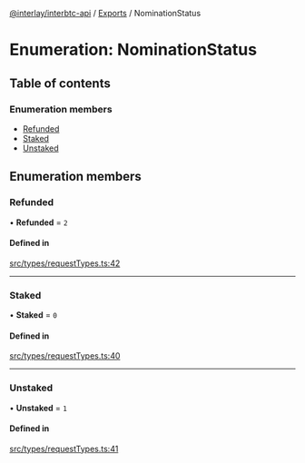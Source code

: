[@interlay/interbtc-api](/README.md) / [Exports](/modules.md) / NominationStatus

# Enumeration: NominationStatus

## Table of contents

### Enumeration members

- [Refunded](/enums/NominationStatus.md#refunded)
- [Staked](/enums/NominationStatus.md#staked)
- [Unstaked](/enums/NominationStatus.md#unstaked)

## Enumeration members

### Refunded

• **Refunded** = `2`

#### Defined in

[src/types/requestTypes.ts:42](https://github.com/interlay/interbtc-api/blob/3128908/src/types/requestTypes.ts#L42)

___

### Staked

• **Staked** = `0`

#### Defined in

[src/types/requestTypes.ts:40](https://github.com/interlay/interbtc-api/blob/3128908/src/types/requestTypes.ts#L40)

___

### Unstaked

• **Unstaked** = `1`

#### Defined in

[src/types/requestTypes.ts:41](https://github.com/interlay/interbtc-api/blob/3128908/src/types/requestTypes.ts#L41)
